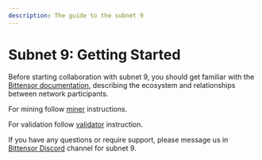 ```yaml
---
description: The guide to the subnet 9
---
```


# Subnet 9: Getting Started

Before starting collaboration with subnet 9, you should get familiar with the [Bittensor documentation](https://docs.bittensor.com/), describing the ecosystem and relationships between network participants.

For mining follow [miner](https://github.com/macrocosm-os/pretraining/blob/main/docs/miner.md) instructions.

For validation follow [validator](https://github.com/macrocosm-os/pretraining/blob/main/docs/validator.md) instruction.

If you have any questions or require support, please message us in [Bittensor Discord](https://discord.com/channels/799672011265015819/1162768567821930597) channel for subnet 9.
